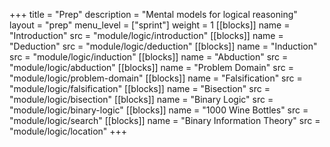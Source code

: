 +++
title = "Prep"
description = "Mental models for logical reasoning"
layout = "prep"
menu_level = ["sprint"]
weight = 1
[[blocks]]
name = "Introduction"
src = "module/logic/introduction"
[[blocks]]
name = "Deduction"
src = "module/logic/deduction"
[[blocks]]
name = "Induction"
src = "module/logic/induction"
[[blocks]]
name = "Abduction"
src = "module/logic/abduction"
[[blocks]]
name = "Problem Domain"
src = "module/logic/problem-domain"
[[blocks]]
name = "Falsification"
src = "module/logic/falsification"
[[blocks]]
name = "Bisection"
src = "module/logic/bisection"
[[blocks]]
name = "Binary Logic"
src = "module/logic/binary-logic"
[[blocks]]
name = "1000 Wine Bottles"
src = "module/logic/search"
[[blocks]]
name = "Binary Information Theory"
src = "module/logic/location"
+++
